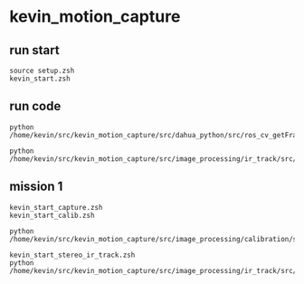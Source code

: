 # kevin_motion_capture

## run start
    source setup.zsh
    kevin_start.zsh

## run code
    python /home/kevin/src/kevin_motion_capture/src/dahua_python/src/ros_cv_getFrame.py

    python /home/kevin/src/kevin_motion_capture/src/image_processing/ir_track/src/stero_ir_track.py


## mission 1
    kevin_start_capture.zsh
    kevin_start_calib.zsh

    python /home/kevin/src/kevin_motion_capture/src/image_processing/calibration/stereo_depth_Chessboard.py

    kevin_start_stereo_ir_track.zsh
    python /home/kevin/src/kevin_motion_capture/src/image_processing/ir_track/src/point_record.py